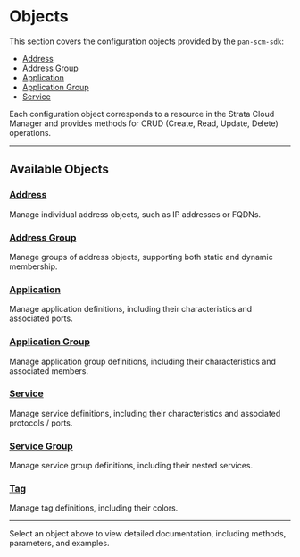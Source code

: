 # Objects

This section covers the configuration objects provided by the `pan-scm-sdk`:

- [Address](address.md)
- [Address Group](address_group.md)
- [Application](application.md)
- [Application Group](application_group.md)
- [Service](service.md)

Each configuration object corresponds to a resource in the Strata Cloud Manager and provides methods for CRUD (Create,
Read, Update, Delete) operations.

---

## Available Objects

### [Address](address.md)

Manage individual address objects, such as IP addresses or FQDNs.

### [Address Group](address_group.md)

Manage groups of address objects, supporting both static and dynamic membership.

### [Application](application.md)

Manage application definitions, including their characteristics and associated ports.

### [Application Group](application_group.md)

Manage application group definitions, including their characteristics and associated members.

### [Service](service.md)

Manage service definitions, including their characteristics and associated protocols / ports.

### [Service Group](service_group.md)

Manage service group definitions, including their nested services.

### [Tag](tag.md)

Manage tag definitions, including their colors.

---

Select an object above to view detailed documentation, including methods, parameters, and examples.
